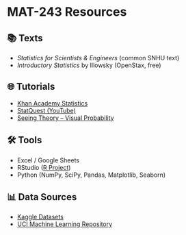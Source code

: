 # MAT-243 Resources

## 📚 Texts
- *Statistics for Scientists & Engineers* (common SNHU text)
- *Introductory Statistics* by Illowsky (OpenStax, free)

## 🌐 Tutorials
- [Khan Academy Statistics](https://www.khanacademy.org/math/statistics-probability)
- [StatQuest (YouTube)](https://www.youtube.com/user/joshstarmer)
- [Seeing Theory – Visual Probability](https://seeing-theory.brown.edu/)

## 🛠 Tools
- Excel / Google Sheets
- RStudio ([R Project](https://www.r-project.org/))
- Python (NumPy, SciPy, Pandas, Matplotlib, Seaborn)

## 📊 Data Sources
- [Kaggle Datasets](https://www.kaggle.com/datasets)
- [UCI Machine Learning Repository](https://archive.ics.uci.edu/)
